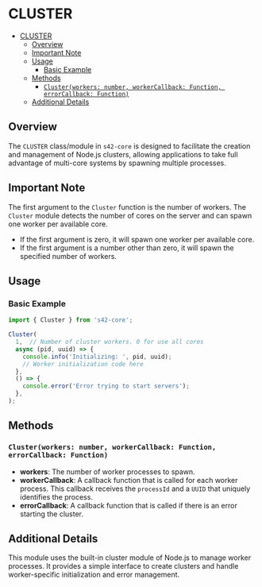 # CLUSTER
- [CLUSTER](#cluster)
	- [Overview](#overview)
	- [Important Note](#important-note)
	- [Usage](#usage)
		- [Basic Example](#basic-example)
	- [Methods](#methods)
		- [`Cluster(workers: number, workerCallback: Function, errorCallback: Function)`](#clusterworkers-number-workercallback-function-errorcallback-function)
	- [Additional Details](#additional-details)

## Overview

The `CLUSTER` class/module in `s42-core` is designed to facilitate the creation and management of Node.js clusters, allowing applications to take full advantage of multi-core systems by spawning multiple processes.

## Important Note

The first argument to the `Cluster` function is the number of workers. The `Cluster` module detects the number of cores on the server and can spawn one worker per available core.

- If the first argument is zero, it will spawn one worker per available core.
- If the first argument is a number other than zero, it will spawn the specified number of workers.


## Usage

### Basic Example

```typescript
import { Cluster } from 's42-core';

Cluster(
  1,  // Number of cluster workers. 0 for use all cores
  async (pid, uuid) => {
    console.info('Initializing: ', pid, uuid);
    // Worker initialization code here
  },
  () => {
    console.error('Error trying to start servers');
  },
);
```

## Methods

### `Cluster(workers: number, workerCallback: Function, errorCallback: Function)`

- **workers**: The number of worker processes to spawn.
- **workerCallback**: A callback function that is called for each worker process. This callback receives the `processId` and a `UUID` that uniquely identifies the process.
- **errorCallback**: A callback function that is called if there is an error starting the cluster.


## Additional Details
This module uses the built-in cluster module of Node.js to manage worker processes. It provides a simple interface to create clusters and handle worker-specific initialization and error management.